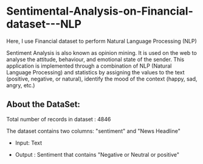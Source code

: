 # Sentimental-Analysis-on-Financial-dataset---NLP
Here, I use Financial dataset to perform Natural Language Processing (NLP)

Sentiment Analysis is also known as opinion mining. It is used on the web to analyse the attitude, behaviour, and emotional state of the sender. This application is implemented through a combination of NLP (Natural Language Processing) and statistics by assigning the values to the text (positive, negative, or natural), identify the mood of the context (happy, sad, angry, etc.)

## About the DataSet:

Total number of records in dataset : 4846

The dataset contains two columns: "sentiment" and "News Headline"

- Input: Text

- Output : Sentiment that contains "Negative or Neutral or positive"
